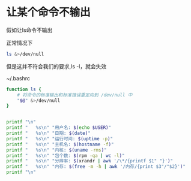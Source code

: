 # 让某个命令不输出

假如让ls命令不输出

正常情况下

```bash
ls &>/dev/null
```



但是这并不符合我们的要求,ls -l，就会失效

~/.bashrc

```bash
function ls {
    # 将命令的标准输出和标准错误重定向到 /dev/null 中
    "$@" &>/dev/null
}


printf "\n"
printf "   %s\n" "用户名: $(echo $USER)"
printf "   %s\n" "日期: $(date)"
printf "   %s\n" "运行时间: $(uptime -p)"
printf "   %s\n" "主机名: $(hostname -f)"
printf "   %s\n" "内核: $(uname -rms)"
printf "   %s\n" "包个数: $(rpm -qa | wc -l)"
printf "   %s\n" "分辨率: $(xrandr | awk '/\*/{printf $1" "}')"
printf "   %s\n" "内存: $(free -m -h | awk '/内存/{print $3"/"$2}')"
printf "\n"




```

